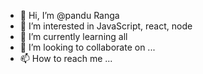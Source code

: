 - 👋 Hi, I’m @pandu Ranga
- 👀 I’m interested in JavaScript, react, node 
- 🌱 I’m currently learning all
- 💞️ I’m looking to collaborate on ...
- 📫 How to reach me ...

<!---
panduvin/panduvin is a ✨ special ✨ repository because its `README.md` (this file) appears on your GitHub profile.
You can click the Preview link to take a look at your changes.
--->
